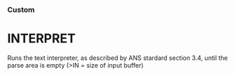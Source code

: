 ### Custom

# INTERPRET
 
 Runs the text interpreter, as described by ANS stardard section 3.4, until the parse area is empty (>IN = size of input buffer)
 